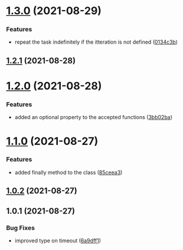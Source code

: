 # [1.3.0](https://github.com/electather/task-repeater/compare/1.2.1...1.3.0) (2021-08-29)


### Features

* repeat the task indefinitely if the itteration is not defined ([0134c3b](https://github.com/electather/task-repeater/commit/0134c3b326c07e1da8a5495b5c5f8018d6252150))

## [1.2.1](https://github.com/electather/task-repeater/compare/1.2.0...1.2.1) (2021-08-28)

# [1.2.0](https://github.com/electather/task-repeater/compare/1.1.0...1.2.0) (2021-08-28)


### Features

* added an optional property to the accepted functions ([3bb02ba](https://github.com/electather/task-repeater/commit/3bb02baba08593802f028ed8b97fbe763e443943))

# [1.1.0](https://github.com/electather/task-repeater/compare/1.0.2...1.1.0) (2021-08-27)


### Features

* added finally method to the class ([85ceea3](https://github.com/electather/task-repeater/commit/85ceea3165fd51e513494578895b07e80d4ad3f2))

## [1.0.2](https://github.com/electather/task-repeater/compare/1.0.1...1.0.2) (2021-08-27)

## 1.0.1 (2021-08-27)


### Bug Fixes

* improved type on timeout ([6a9dff1](https://github.com/electather/task-repeater/commit/6a9dff1026331a098694922ae927fa9e803cb37c))

